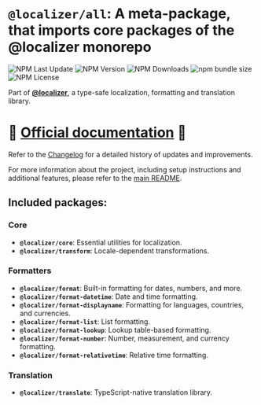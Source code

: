 # `@localizer/all`: A meta-package, that imports core packages of the **@localizer** monorepo

![NPM Last Update](https://img.shields.io/npm/last-update/%40localizer%2Fcore)
![NPM Version](https://img.shields.io/npm/v/%40localizer%2Fcore)
![NPM Downloads](https://img.shields.io/npm/dm/%40localizer%2Fcore)
![npm bundle size](https://img.shields.io/bundlephobia/min/%40localizer%2Fcore)
![NPM License](https://img.shields.io/npm/l/%40localizer%2Fcore)

Part of [**@localizer**](https://uselocalizer.dev), a type-safe localization, formatting and translation library.

# 📖 [Official documentation](https://uselocalizer.dev) 📖

Refer to the [Changelog](./CHANGELOG.md) for a detailed history of updates and improvements.

For more information about the project, including setup instructions and additional features, please refer to the [main README](../../README.md).

## Included packages:

### Core

- **`@localizer/core`**: Essential utilities for localization.
- **`@localizer/transform`**: Locale-dependent transformations.

### Formatters

- **`@localizer/format`**: Built-in formatting for dates, numbers, and more.
- **`@localizer/format-datetime`**: Date and time formatting.
- **`@localizer/format-displayname`**: Formatting for languages, countries, and currencies.
- **`@localizer/format-list`**: List formatting.
- **`@localizer/format-lookup`**: Lookup table-based formatting.
- **`@localizer/format-number`**: Number, measurement, and currency formatting.
- **`@localizer/format-relativetime`**: Relative time formatting.

### Translation

- **`@localizer/translate`**: TypeScript-native translation library.

